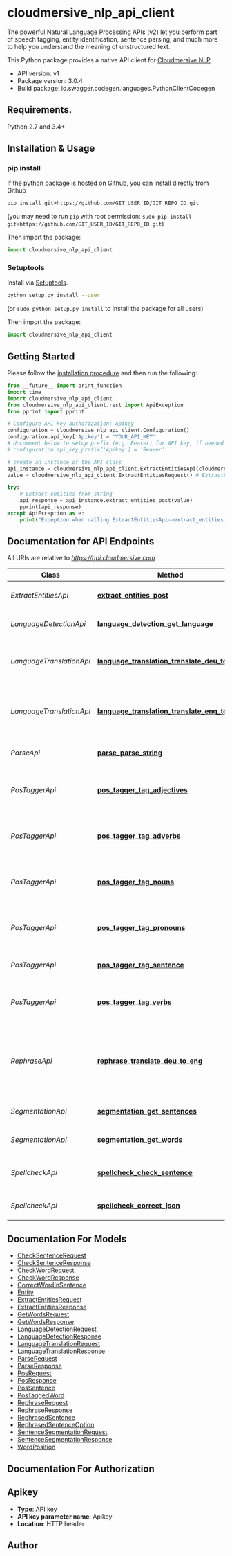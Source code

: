 # cloudmersive_nlp_api_client
The powerful Natural Language Processing APIs (v2) let you perform part of speech tagging, entity identification, sentence parsing, and much more to help you understand the meaning of unstructured text.

This Python package provides a native API client for [Cloudmersive NLP](https://www.cloudmersive.com/nlp-api)

- API version: v1
- Package version: 3.0.4
- Build package: io.swagger.codegen.languages.PythonClientCodegen

## Requirements.

Python 2.7 and 3.4+

## Installation & Usage
### pip install

If the python package is hosted on Github, you can install directly from Github

```sh
pip install git+https://github.com/GIT_USER_ID/GIT_REPO_ID.git
```
(you may need to run `pip` with root permission: `sudo pip install git+https://github.com/GIT_USER_ID/GIT_REPO_ID.git`)

Then import the package:
```python
import cloudmersive_nlp_api_client 
```

### Setuptools

Install via [Setuptools](http://pypi.python.org/pypi/setuptools).

```sh
python setup.py install --user
```
(or `sudo python setup.py install` to install the package for all users)

Then import the package:
```python
import cloudmersive_nlp_api_client
```

## Getting Started

Please follow the [installation procedure](#installation--usage) and then run the following:

```python
from __future__ import print_function
import time
import cloudmersive_nlp_api_client
from cloudmersive_nlp_api_client.rest import ApiException
from pprint import pprint

# Configure API key authorization: Apikey
configuration = cloudmersive_nlp_api_client.Configuration()
configuration.api_key['Apikey'] = 'YOUR_API_KEY'
# Uncomment below to setup prefix (e.g. Bearer) for API key, if needed
# configuration.api_key_prefix['Apikey'] = 'Bearer'

# create an instance of the API class
api_instance = cloudmersive_nlp_api_client.ExtractEntitiesApi(cloudmersive_nlp_api_client.ApiClient(configuration))
value = cloudmersive_nlp_api_client.ExtractEntitiesRequest() # ExtractEntitiesRequest | Input string

try:
    # Extract entities from string
    api_response = api_instance.extract_entities_post(value)
    pprint(api_response)
except ApiException as e:
    print("Exception when calling ExtractEntitiesApi->extract_entities_post: %s\n" % e)

```

## Documentation for API Endpoints

All URIs are relative to *https://api.cloudmersive.com*

Class | Method | HTTP request | Description
------------ | ------------- | ------------- | -------------
*ExtractEntitiesApi* | [**extract_entities_post**](docs/ExtractEntitiesApi.md#extract_entities_post) | **POST** /nlp-v2/extract-entities | Extract entities from string
*LanguageDetectionApi* | [**language_detection_get_language**](docs/LanguageDetectionApi.md#language_detection_get_language) | **POST** /nlp-v2/language/detect | Detect language of text
*LanguageTranslationApi* | [**language_translation_translate_deu_to_eng**](docs/LanguageTranslationApi.md#language_translation_translate_deu_to_eng) | **POST** /nlp-v2/translate/language/deu/to/eng | Translate German to English text with Deep Learning AI
*LanguageTranslationApi* | [**language_translation_translate_eng_to_deu**](docs/LanguageTranslationApi.md#language_translation_translate_eng_to_deu) | **POST** /nlp-v2/translate/language/eng/to/deu | Translate English to German text with Deep Learning AI
*ParseApi* | [**parse_parse_string**](docs/ParseApi.md#parse_parse_string) | **POST** /nlp-v2/parse/tree | Parse string to syntax tree
*PosTaggerApi* | [**pos_tagger_tag_adjectives**](docs/PosTaggerApi.md#pos_tagger_tag_adjectives) | **POST** /nlp-v2/pos/tag/adjectives | Part-of-speech tag a string, filter to adjectives
*PosTaggerApi* | [**pos_tagger_tag_adverbs**](docs/PosTaggerApi.md#pos_tagger_tag_adverbs) | **POST** /nlp-v2/pos/tag/adverbs | Part-of-speech tag a string, filter to adverbs
*PosTaggerApi* | [**pos_tagger_tag_nouns**](docs/PosTaggerApi.md#pos_tagger_tag_nouns) | **POST** /nlp-v2/pos/tag/nouns | Part-of-speech tag a string, filter to nouns
*PosTaggerApi* | [**pos_tagger_tag_pronouns**](docs/PosTaggerApi.md#pos_tagger_tag_pronouns) | **POST** /nlp-v2/pos/tag/pronouns | Part-of-speech tag a string, filter to pronouns
*PosTaggerApi* | [**pos_tagger_tag_sentence**](docs/PosTaggerApi.md#pos_tagger_tag_sentence) | **POST** /nlp-v2/pos/tag/sentence | Part-of-speech tag a string
*PosTaggerApi* | [**pos_tagger_tag_verbs**](docs/PosTaggerApi.md#pos_tagger_tag_verbs) | **POST** /nlp-v2/pos/tag/verbs | Part-of-speech tag a string, filter to verbs
*RephraseApi* | [**rephrase_translate_deu_to_eng**](docs/RephraseApi.md#rephrase_translate_deu_to_eng) | **POST** /nlp-v2/rephrase/rephrase/eng/by-sentence | Rephrase, paraphrase English text sentence-by-sentence using Deep Learning AI
*SegmentationApi* | [**segmentation_get_sentences**](docs/SegmentationApi.md#segmentation_get_sentences) | **POST** /nlp-v2/segmentation/sentences | Extract sentences from string
*SegmentationApi* | [**segmentation_get_words**](docs/SegmentationApi.md#segmentation_get_words) | **POST** /nlp-v2/segmentation/words | Get words in input string
*SpellcheckApi* | [**spellcheck_check_sentence**](docs/SpellcheckApi.md#spellcheck_check_sentence) | **POST** /nlp-v2/spellcheck/check/sentence | Check if sentence is spelled correctly
*SpellcheckApi* | [**spellcheck_correct_json**](docs/SpellcheckApi.md#spellcheck_correct_json) | **POST** /nlp-v2/spellcheck/check/word | Find spelling corrections


## Documentation For Models

 - [CheckSentenceRequest](docs/CheckSentenceRequest.md)
 - [CheckSentenceResponse](docs/CheckSentenceResponse.md)
 - [CheckWordRequest](docs/CheckWordRequest.md)
 - [CheckWordResponse](docs/CheckWordResponse.md)
 - [CorrectWordInSentence](docs/CorrectWordInSentence.md)
 - [Entity](docs/Entity.md)
 - [ExtractEntitiesRequest](docs/ExtractEntitiesRequest.md)
 - [ExtractEntitiesResponse](docs/ExtractEntitiesResponse.md)
 - [GetWordsRequest](docs/GetWordsRequest.md)
 - [GetWordsResponse](docs/GetWordsResponse.md)
 - [LanguageDetectionRequest](docs/LanguageDetectionRequest.md)
 - [LanguageDetectionResponse](docs/LanguageDetectionResponse.md)
 - [LanguageTranslationRequest](docs/LanguageTranslationRequest.md)
 - [LanguageTranslationResponse](docs/LanguageTranslationResponse.md)
 - [ParseRequest](docs/ParseRequest.md)
 - [ParseResponse](docs/ParseResponse.md)
 - [PosRequest](docs/PosRequest.md)
 - [PosResponse](docs/PosResponse.md)
 - [PosSentence](docs/PosSentence.md)
 - [PosTaggedWord](docs/PosTaggedWord.md)
 - [RephraseRequest](docs/RephraseRequest.md)
 - [RephraseResponse](docs/RephraseResponse.md)
 - [RephrasedSentence](docs/RephrasedSentence.md)
 - [RephrasedSentenceOption](docs/RephrasedSentenceOption.md)
 - [SentenceSegmentationRequest](docs/SentenceSegmentationRequest.md)
 - [SentenceSegmentationResponse](docs/SentenceSegmentationResponse.md)
 - [WordPosition](docs/WordPosition.md)


## Documentation For Authorization


## Apikey

- **Type**: API key
- **API key parameter name**: Apikey
- **Location**: HTTP header


## Author



